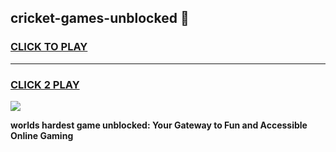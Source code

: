
## cricket-games-unblocked 👋
<h3>
<a href="https://premium.freeplayer.one?title=cricket-games-unblocked&ref=14F">CLICK TO PLAY</a></h3>
<hr>

<h3>
<a href="https://premium.freeplayer.one?title=cricket-games-unblocked&ref=14F">CLICK 2 PLAY</a>
  
</h3>

<a href="https://premium.freeplayer.one?title=cricket-games-unblocked&ref=12F/"><img src="https://clearcache.store/games.png"></a>


**worlds hardest game unblocked: Your Gateway to Fun and Accessible Online Gaming**
